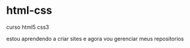 # html-css
 curso html5 css3

estou aprendendo a criar sites e agora vou gerenciar meus repositorios
